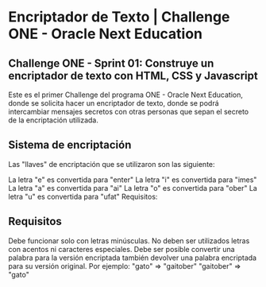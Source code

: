 # Encriptador de Texto | Challenge ONE - Oracle Next Education

## Challenge ONE - Sprint 01: Construye un encriptador de texto con HTML, CSS y Javascript
Este es el primer Challenge del programa ONE - Oracle Next Education, donde se solicita hacer un encriptador de texto, donde se podrá intercambiar mensajes secretos con otras personas que sepan el secreto de la encriptación utilizada.

## Sistema de encriptación
Las "llaves" de encriptación que se utilizaron son las siguiente:

La letra "e" es convertida para "enter"
La letra "i" es convertida para "imes"
La letra "a" es convertida para "ai"
La letra "o" es convertida para "ober"
La letra "u" es convertida para "ufat"
Requisitos:

## Requisitos
Debe funcionar solo con letras minúsculas.
No deben ser utilizados letras con acentos ni caracteres especiales.
Debe ser posible convertir una palabra para la versión encriptada también devolver una palabra encriptada para su versión original.
Por ejemplo: "gato" => "gaitober" "gaitober" => "gato"
